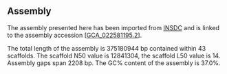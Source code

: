 **Assembly**
--------

The assembly presented here has been imported from [INSDC](http://www.insdc.org) and is linked to the assembly accession [[GCA\_022581195.2](http://www.ebi.ac.uk/ena/data/view/GCA_022581195.2)].

The total length of the assembly is 375180944 bp contained within 43 scaffolds.
The scaffold N50 value is 12841304, the scaffold L50 value is 14.
Assembly gaps span 2208 bp. The GC% content of the assembly is 37.0%.
